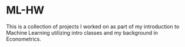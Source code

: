 # ML-HW

This is a collection of projects I worked on as part of my introduction to Machine Learning utilizing intro classes and my background in Econometrics. 
